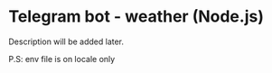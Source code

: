 # Telegram bot - weather (Node.js)
Description will be added later. 

P.S: env file is on locale only